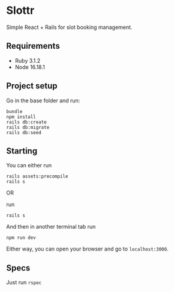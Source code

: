 # Slottr

Simple React + Rails for slot booking management.

## Requirements
* Ruby 3.1.2
* Node 16.18.1

## Project setup
Go in the base folder and run:
```
bundle
npm install
rails db:create
rails db:migrate
rails db:seed
```

## Starting
You can either run
```
rails assets:precompile
rails s
```

OR

run
```
rails s
```

And then in another terminal tab run

```
npm run dev
```

Either way, you can open your browser and go to `localhost:3000`.

## Specs
Just run `rspec`